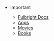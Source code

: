 <!-- Nav baar -->
* Important

  * [Fulbright Docs](Information/fulbrightDocs.md)
  * [Apps](Information/apps.md)
  * [Movies](Information/movies.md)
  * [Books](Information/books.md)
